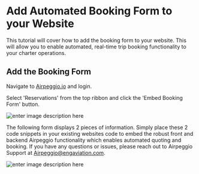 # Add Automated Booking Form to your Website

This tutorial will cover how to add the booking form to your website. This will allow you to enable automated, real-time trip booking functionality to your charter operations.

## Add the Booking Form

Navigate to [Airpeggio.io](https://airpegg.io/) and login. 

Select 'Reservations' from the top ribbon and click the 'Embed Booking Form' button.

![enter image description here](https://eng-production-mypublicbucket-bmffvtkz.s3.us-east-2.amazonaws.com/knowledge-base/booking-form/booking-form.png)

The following form displays 2 pieces of information. Simply place these 2 code snippets in your existing websites code to embed the robust front and backend Airpeggio functionality which enables automated quoting and booking. If you have any questions or issues, please reach out to Airpeggio Support at Airpeggio@engaviation.com.

![enter image description here](https://eng-production-mypublicbucket-bmffvtkz.s3.us-east-2.amazonaws.com/knowledge-base/booking-form/booking-form-1%20%281%29.png)
<!--stackedit_data:
eyJoaXN0b3J5IjpbMTc3MTQzMTQ5NiwxMjkyMDQ3NjQyLDExOT
c2NDY2NTYsNzI3ODIzMDM0LDExOTc2NDY2NTYsMTE5NzY0NjY1
Nl19
-->